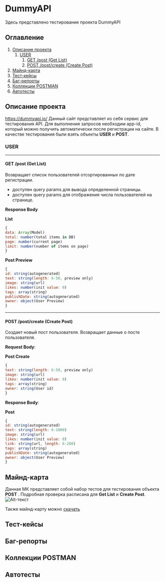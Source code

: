 # DummyAPI

Здесь представлено тестирование проекта DummyAPI

## Оглавление
1. [Описание проекта](#Описание-проекта)
   1. [USER](#USER)
       1. [GET /post (Get List)](#GET-post-Get-List)
       2. [POST /post/create (Create Post)](#post-postcreate-create-post)
2. [Майнд-карта](#Майнд-карта)
3. [Тест-кейсы](#Тест-кейсы)
4. [Баг-репорты](#Баг-репорты)
5. [Коллекции POSTMAN](#Коллекции-POSTMAN)
6. [Автотесты](#Автотесты)

## Описание проекта

https://dummyapi.io/ Данный сайт представляет из себя сервис для тестирования API. Для выполнения запросов необходим app-id, который можно получить автоматически после регистрации на сайте. В качестве тестирования были взять объекты **USER** и **POST**.

### USER

______
#### GET /post (Get List)
Возвращает список пользователей отсортированных по дате регистрации.
- доступен query params для вывода определенной страницы.
- доступен query params для отображения числа пользователей на странице.

**Response Body**

**List**
```javascript
{
data: Array(Model)
total: number(total items in DB)
page: number(current page)
limit: number(number of items on page)
}
```
**Post Preview**
```javascript
{
id: string(autogenerated)
text: string(length: 6-50, preview only)
image: string(url)
likes: number(init value: 0)
tags: array(string)
publishDate: string(autogenerated)
owner: object(User Preview)
}
```
_______
#### POST /post/create (Create Post)
Создает новый пост пользователя. Возвращает данные о посте пользователя.

**Request Body**:

**Post Create**
```javascript
{
text: string(length: 6-50, preview only)
image: string(url)
likes: number(init value: 0)
tags: array(string)
owner: string(User id)
}
```
**Response Body**:

**Post**
```javascript
{
id: string(autogenerated)
text: string(length: 6-1000)
image: string(url)
likes: number(init value: 0)
link: string(url, length: 6-200)
tags: array(string)
publishDate: string(autogenerated)
owner: object(User Preview)
}
```



## Майнд-карта
Данная МК представляет собой набор тестов для тестирования объекта **POST** . Подробная проверка расписана для **Get List** и **Create Post**.
![Alt-текст](https://i.imgur.com/zcWRo0c.png "МК")

Также майнд-карту можно [скачать](https://github.com/nasmulasnanmum/DummyAPI/blob/main/DummyAPI.m42)

## Тест-кейсы

## Баг-репорты

## Коллекции POSTMAN

## Автотесты
